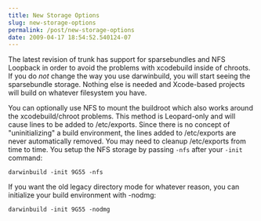 ```yaml
---
title: New Storage Options
slug: new-storage-options
permalink: /post/new-storage-options
date: 2009-04-17 18:54:52.540124-07
---
```


The latest revision of trunk has support for sparsebundles and NFS Loopback in order to avoid the problems with xcodebuild inside of chroots. If you do *not* change the way you use darwinbuild, you will start seeing the sparsebundle storage. Nothing else is needed and Xcode-based projects will build on whatever filesystem you have.

<!--more-->

You can optionally use NFS to mount the buildroot which also works around the xcodebuild/chroot problems. This method is Leopard-only and will cause lines to be added to /etc/exports. Since there is no concept of "uninitializing" a build environment, the lines added to /etc/exports are never automatically removed. You may need to cleanup /etc/exports from time to time. You setup the NFS storage by passing `-nfs` after your `-init` command:

    darwinbuild -init 9G55 -nfs

If you want the old legacy directory mode for whatever reason, you can initialize your build environment with -nodmg:

    darwinbuild -init 9G55 -nodmg
